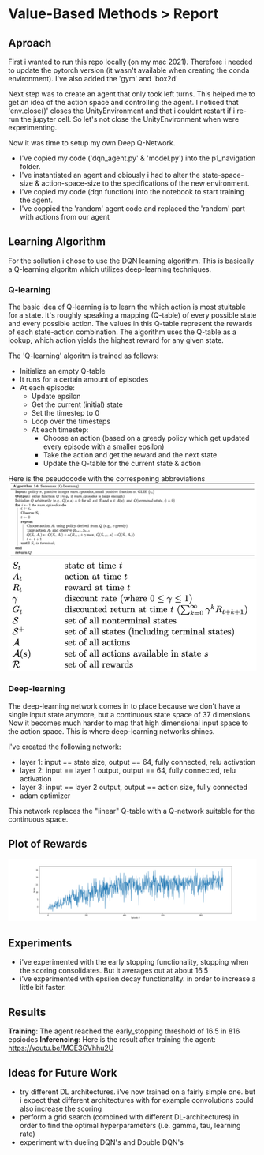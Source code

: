 # Value-Based Methods > Report

[image1]: images/rewards_episodes.png "Score vs Episodes"
[image2]: images/pseudocode.png "pseudocode"
[image3]: images/abbreviations.png "abbreviations"

## Aproach
First i wanted to run this repo locally (on my mac 2021). Therefore i needed to update the pytorch version (it wasn't available when creating the conda environment). I've also added the 'gym' and 'box2d'

Next step was to create an agent that only took left turns. This helped me to get an idea of the action space and controlling the agent. I noticed that 'env.close()' closes the UnityEnvironment and that i couldnt restart if i re-run the jupyter cell. So let's not close the UnityEnvironment when were experimenting.

Now it was time to setup my own Deep Q-Network. 
- I've copied my code ('dqn_agent.py' & 'model.py') into the p1_navigation folder.
- I've instantiated an agent and obiously i had to alter the state-space-size & action-space-size to the specifications of the new environment.
- I've copied my code (dqn function) into the notebook to start training the agent.
- I've coppied the 'random' agent code and replaced the 'random' part with actions from our agent

## Learning Algorithm
For the sollution i chose to use the DQN learning algorithm. This is basically a Q-learning algoritm which utilizes deep-learning techniques.

### Q-learning
The basic idea of Q-learning is to learn the which action is most stuitable for a state. It's roughly speaking a mapping (Q-table) of every possible state and every possible action. The values in this Q-table represent the rewards of each state-action combination. The algorithm uses the Q-table as a lookup, which action yields the highest reward for any given state.

The 'Q-learning' algoritm is trained as follows:
* Initialize an empty Q-table
* It runs for a certain amount of episodes
* At each episode:
    * Update epsilon
    * Get the current (initial) state
    * Set the timestep to 0 
    * Loop over the timesteps
    * At each timestep:
        * Choose an action (based on a greedy policy which get updated every episode with a smaller epsilon)
        * Take the action and get the reward and the next state
        * Update the Q-table for the current state & action 

Here is the pseudocode with the corresponing abbreviations
![pseudocode][image2]
![abbreviations][image3]

### Deep-learning
The deep-learning network comes in to place because we don't have a single input state anymore, but a continuous state space of 37 dimensions. Now it becomes much harder to map that high dimensional input space to the action space. This is where deep-learning networks shines. 

I've created the following network:
- layer 1: input == state size, output == 64, fully connected, relu activation 
- layer 2: input == layer 1 output, output == 64, fully connected, relu activation 
- layer 3: input == layer 2 output, output == action size, fully connected
- adam optimizer

This network replaces the "linear" Q-table with a Q-network suitable for the continuous space.

## Plot of Rewards
![Score vs Episodes][image1]

## Experiments
- i've experimented with the early stopping functionality, stopping when the scoring consolidates. But it averages out at about 16.5
- i've experimented with epsilon decay functionality. in order to increase a little bit faster.

## Results
**Training**: The agent reached the early_stopping threshold of 16.5 in 816 epsiodes
**Inferencing**: Here is the result after training the agent: https://youtu.be/MCE3GVhhu2U

## Ideas for Future Work
- try different DL architectures. i've now trained on a fairly simple one. but i expect that different architectures with for example convolutions could also increase the scoring
- perform a grid search (combined with different DL-architectures) in order to find the optimal hyperparameters (i.e. gamma, tau, learning rate)
- experiment with dueling DQN's and Double DQN's
